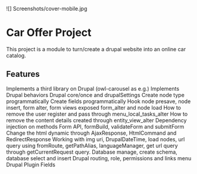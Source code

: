 ![] Screenshots/cover-mobile.jpg

# Car Offer Project

This project is a module to turn/create a drupal website into an online car catalog.

## Features

Implements a third library on Drupal (owl-carousel as e.g.)
Implements Drupal behaviors
Drupal core/once and drupalSettings
Create node type programmatically
Create fields programmatically
Hook node presave, node insert, form alter, form views exposed form_alter and node load 
How to remove the user register and pass  through menu_local_tasks_alter
How to remove the content details created through entity_view_alter
Dependency injection on methods
Form API, formBuild, validateForm and submitForm
Change the html dynamic through AjaxResponse, HtmlCommand and RedirectResponse
Working with img uri, DrupalDateTime, load nodes, url query using fromRoute, getPathAlias,
languageManager, get url query through getCurrentRequest query.
Database manage, create schema, database select and insert
Drupal routing, role, permissions and links menu
Drupal Plugin Fields

